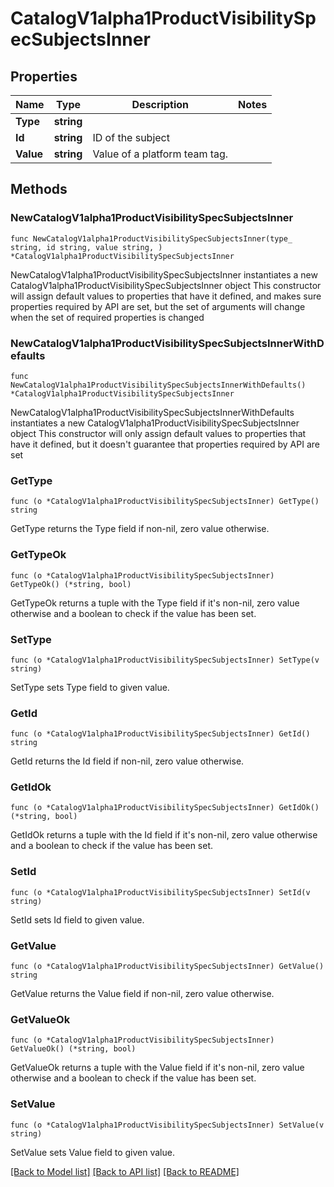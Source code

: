 # CatalogV1alpha1ProductVisibilitySpecSubjectsInner

## Properties

Name | Type | Description | Notes
------------ | ------------- | ------------- | -------------
**Type** | **string** |  | 
**Id** | **string** | ID of the subject | 
**Value** | **string** | Value of a platform team tag. | 

## Methods

### NewCatalogV1alpha1ProductVisibilitySpecSubjectsInner

`func NewCatalogV1alpha1ProductVisibilitySpecSubjectsInner(type_ string, id string, value string, ) *CatalogV1alpha1ProductVisibilitySpecSubjectsInner`

NewCatalogV1alpha1ProductVisibilitySpecSubjectsInner instantiates a new CatalogV1alpha1ProductVisibilitySpecSubjectsInner object
This constructor will assign default values to properties that have it defined,
and makes sure properties required by API are set, but the set of arguments
will change when the set of required properties is changed

### NewCatalogV1alpha1ProductVisibilitySpecSubjectsInnerWithDefaults

`func NewCatalogV1alpha1ProductVisibilitySpecSubjectsInnerWithDefaults() *CatalogV1alpha1ProductVisibilitySpecSubjectsInner`

NewCatalogV1alpha1ProductVisibilitySpecSubjectsInnerWithDefaults instantiates a new CatalogV1alpha1ProductVisibilitySpecSubjectsInner object
This constructor will only assign default values to properties that have it defined,
but it doesn't guarantee that properties required by API are set

### GetType

`func (o *CatalogV1alpha1ProductVisibilitySpecSubjectsInner) GetType() string`

GetType returns the Type field if non-nil, zero value otherwise.

### GetTypeOk

`func (o *CatalogV1alpha1ProductVisibilitySpecSubjectsInner) GetTypeOk() (*string, bool)`

GetTypeOk returns a tuple with the Type field if it's non-nil, zero value otherwise
and a boolean to check if the value has been set.

### SetType

`func (o *CatalogV1alpha1ProductVisibilitySpecSubjectsInner) SetType(v string)`

SetType sets Type field to given value.


### GetId

`func (o *CatalogV1alpha1ProductVisibilitySpecSubjectsInner) GetId() string`

GetId returns the Id field if non-nil, zero value otherwise.

### GetIdOk

`func (o *CatalogV1alpha1ProductVisibilitySpecSubjectsInner) GetIdOk() (*string, bool)`

GetIdOk returns a tuple with the Id field if it's non-nil, zero value otherwise
and a boolean to check if the value has been set.

### SetId

`func (o *CatalogV1alpha1ProductVisibilitySpecSubjectsInner) SetId(v string)`

SetId sets Id field to given value.


### GetValue

`func (o *CatalogV1alpha1ProductVisibilitySpecSubjectsInner) GetValue() string`

GetValue returns the Value field if non-nil, zero value otherwise.

### GetValueOk

`func (o *CatalogV1alpha1ProductVisibilitySpecSubjectsInner) GetValueOk() (*string, bool)`

GetValueOk returns a tuple with the Value field if it's non-nil, zero value otherwise
and a boolean to check if the value has been set.

### SetValue

`func (o *CatalogV1alpha1ProductVisibilitySpecSubjectsInner) SetValue(v string)`

SetValue sets Value field to given value.



[[Back to Model list]](../README.md#documentation-for-models) [[Back to API list]](../README.md#documentation-for-api-endpoints) [[Back to README]](../README.md)


